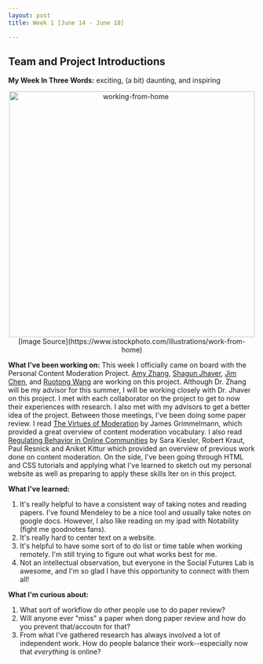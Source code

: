```yaml
---
layout: post
title: Week 1 [June 14 - June 18]

---
```


## Team and Project Introductions

**My Week In Three Words:** exciting, (a bit) daunting, and inspiring

<center><img src="https://yjqian02.github.io/alicezhang-dreu/images/working-from-home.jpg" alt="working-from-home" width="500"/></center>
<center>[Image Source](https://www.istockphoto.com/illustrations/work-from-home)</center>


**What I've been working on:** This week I officially came on board with the Personal Content Moderation Project. [Amy Zhang](https://homes.cs.washington.edu/~axz), [Shagun Jhaver](https://homes.cs.washington.edu/~axz), [Jim Chen](https://homes.cs.washington.edu/~ruotongw/), and [Ruotong Wang](https://homes.cs.washington.edu/~ruotongw/) are working on this project. Although Dr. Zhang will be my advisor for this summer, I will be working closely with Dr. Jhaver on this project. I met with each collaborator on the project to get to now their experiences with research. I also met with my advisors to get a better idea of the project. Between those meetings, I've been doing some paper review. I read [The Virtues of Moderation](https://journals.sagepub.com/doi/pdf/10.1177/2053951718756684) by James Grimmelmann, which provided a great overview of content moderation vocabulary. I also read [Regulating Behavior in Online Communities](https://www.cs.cmu.edu/~kiesler/publications/2011/2011_regulating-behavior-online-communities.pdf) by Sara Kiesler, Robert Kraut, Paul Resnick and Aniket Kittur which provided an overview of previous work done on content moderation. On the side, I've been going through HTML and CSS tutorials and applying what I've learned to sketch out my personal website as well as preparing to apply these skills lter on in this project. 

**What I've learned:**
1. It's really helpful to have a consistent way of taking notes and reading papers. I've found Mendeley to be a nice tool and usually take notes on google docs. However, I also like reading on my ipad with Notability (fight me goodnotes fans).
2. It's really hard to center text on a website.
3. It's helpful to have some sort of to do list or time table when working remotely. I'm still trying to figure out what works best for me.
4. Not an intellectual observation, but everyone in the Social Futures Lab is awesome, and I'm so glad I have this opportunity to connect with them all!

**What I'm curious about:**
1. What sort of workflow do other people use to do paper review?
2. Will anyone ever "miss" a paper when dong paper review and how do you prevent that/accoutn for that?
3. From what I've gathered research has always involved a lot of independent work. How do people balance their work--especially now that *everything* is online?
